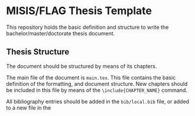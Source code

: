 # MISIS/FLAG Thesis Template

This repository holds the basic definition and structure to write the bachelor/master/doctorate thesis document.

## Thesis Structure

The document should be structured by means of its chapters.

The main file of the document is `main.tex`. This file contains the basic definition of the formatting, and document structure. New chapters should be included in this file by means of the `\include{CHAPTER_NAME}` command.

All bibliography entries should be added in the `bib/local.bib` file, or added to a new file in the 

